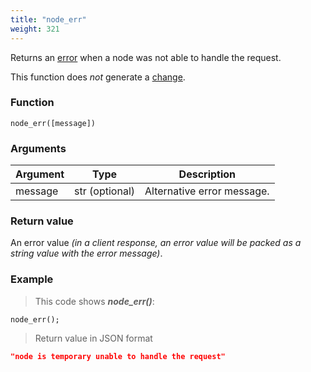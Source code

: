 ```yaml
---
title: "node_err"
weight: 321
---
```


Returns an [error](../../data-types/error) when a node was not able to handle the request.

This function does *not* generate a [change](../../overview/changes).

### Function

`node_err([message])`

### Arguments

Argument | Type | Description
-------- | ---- | -----------
message | str (optional) | Alternative error message.

### Return value

An error value *(in a client response, an error value will be packed as a string value with the error message)*.

### Example

> This code shows ***node_err()***:

```thingsdb,json_response
node_err();
```

> Return value in JSON format

```json
"node is temporary unable to handle the request"
```

